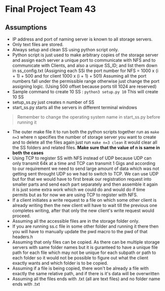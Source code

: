 # Final Project Team 43

## Assumptions
- IP address and port of naming server is known to all storage servers.
- Only text files are stored.
- Always setup and clean SS using python script only.
- Python script is just used to make arbitrary copies of the storage server and assign each server a unique port to communicate with NFS and to communicate with Clients, and also a unique SS_ID; and list them down in ss_config.txt (Assigning each SSi the port number for NFS = 1000 x (i + 1) + 500 and for client 1000 x (i + 1) + 501) Assuming all the port numbers fall under the permissible range otherwise just change the port assigning logic. (Using 500 offset because ports till 1024 are reserved)
- Sample command to create 10 SS : ```python3 setup.py 10``` This will create 10 SS
- setup_ss.py just creates n number of SS
- start_ss.py starts all the servers in different terminal windows
> Remember to change the operating system name in start_ss.py before running it
- The outer make file it to run both the python scripts together run as ```make n=3``` where n specifies the number of storage server you want to create and to delete all the files again just run ```make n=3 clean``` it would clear all the SS folders and related files. **Make sure that the value of n is same in both the cases**
- Using TCP to register SS with NFS instead of UDP because UDP can only transmit 64k at a time and TCP can transmit 1 Gigs and according to our requirement we need to send large amount of data which was not getting sent throught UDP so we had to switch to TCP. We can use UDP but for that we would have to first break our registration request into smaller parts and send each part separately and then assemble it again it is just some extra work which we could do and would do if time permits but as for now we are using TCP to register with NFS.
- If a client initiates a write request to a file on which some other client is already writing then the new client will have to wait till the previous one completes writing, after that only the new client's write request would proceed.
- Assuming all the accessible files are in the storage folder only.
- If you are running ss.c file in some other folder and running it there then you will have to manually update the pwd macro to the pwd of that headers.h
- Assuming that only files can be copied. As there can be multiple storage servers with same folder names but it is guranteed to have a unique file path for each file which may not be unique for each subpath or path to each folder so it would not be possible to figure out what the client exactly wants and which folder is to be copied.
- Assuming if a file is being copied, there won't be already a file with exactly the same relative path, and if there is it's data will be overwritten
- Assuming all the files ends with .txt (all are text files) and no folder name ends with .txt